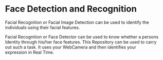 # Face Detection and Recognition
Facial Recognition or Facial Image Detection can be used to identify the individuals using their facial features.

Facial Recognition or Face Detector can be used to know whether a persons Identity through his/her face features. This Repository can be used to carry out such a task. It uses your WebCamera and then identifies your expression in Real Time.


 
